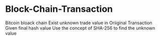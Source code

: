 # Block-Chain-Transaction

Bitcoin bloack chain
Exist unknown trade value in Oriiginal Transaction
Given final hash value
Use the concept of SHA-256 to find the unknown value

